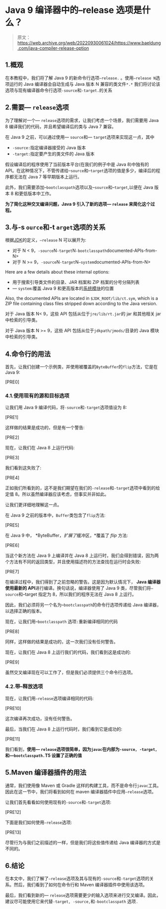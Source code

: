 # Java 9 编译器中的–release 选项是什么？

> 原文：<https://web.archive.org/web/20220930061024/https://www.baeldung.com/java-compiler-release-option>

## 1.概观

在本教程中，我们将了解 Java 9 的新命令行选项`–release.` 。使用`–release N`选项运行的 Java 编译器会自动生成与 Java 版本 N 兼容的类文件`*.*` 我们将讨论该选项与现有编译器命令行选项`-source`和`-target.`的关系

## 2.需要— `release`选项

为了理解对一个— `release`选项的需求，让我们考虑一个场景，我们需要用 Java 8 编译我们的代码，并且希望编译后的类与 Java 7 兼容。

在 Java 9 之前，可以通过使用— `source`和— `target`选项来实现这一点，其中

*   `-source:`指定编译器接受的 Java 版本
*   `-target:`指定要产生的类文件的 Java 版本

假设编译后的程序使用了当前版本平台(在我们的例子中是 Java 8)中独有的 API。在这种情况下，不管传递给–`source`和–`target`选项的值是多少，编译后的程序都无法在 Java 7 等早期版本上运行。

此外，我们需要添加–`bootclasspath`选项以及–`source`和–`target`,以便在 Java 版本 8 和更低版本中工作。

**为了简化这种交叉编译问题，Java 9 引入了新的选项— `release` 来简化这个过程。**

## 3.与-s `ource`和-t `arget`选项的关系

根据[JDK](https://web.archive.org/web/20220525124803/https://openjdk.java.net/jeps/247)的定义，`–release` N 可以展开为:

*   对于 N < 9，`-source`N`-target`N`-bootclasspath`documented-APIs-from-N>
*   对于 N >= 9，`-source`N`-target`N`–system`documented-APIs-from-N>

Here are a few details about these internal options:

*   用于搜索引导类文件的目录、JAR 档案和 ZIP 档案的分号分隔列表
*   — `system`:覆盖 Java 9 和更高版本的[系统模块](/web/20220525124803/https://www.baeldung.com/java-9-modularity)的位置

Also, the documented APIs are located in `$JDK_ROOT/lib/ct.sym`, which is a ZIP file containing class files stripped down according to the Java version.

对于 Java 版本 N< 9，这些 API 包括从位于`jre/lib/rt.jar`的 jar 和其他相关 jar 中检索的引导类。

对于 Java 版本 N >= 9，这些 API 包括从位于`jdkpath/jmods/`目录的 Java 模块中检索的引导类。

## 4.命令行的用法

首先，让我们创建一个示例类，并使用被覆盖的`ByteBuffer`的`flip`方法，它是在 Java 9:

[PRE0]

### 4.1.使用现有的源和目标选项

让我们用 Java 9 编译代码，将`-source`和`-target`选项值设为 8:

[PRE1]

这样做的结果是成功的，但是有一个警告:

[PRE2]

现在，让我们在 Java 8 上运行代码:

[PRE3]

我们看到这失败了:

[PRE4]

正如我们所看到的，这不是我们期望在我们的`-release`和`-target`选项中看到的给定值 8。所以虽然编译器应该考虑，但事实并非如此。

让我们更详细地理解这一点。

在 Java 9 之前的版本中，`Buffer`类包含了`flip`方法:

[PRE5]

在 Java 9 中， *ByteBuffer，*扩展了*缓冲区，*覆盖了 *flip* 方法:

[PRE6]

当这个新方法在 Java 9 上编译并在 Java 8 上运行时，我们会得到错误，因为两个方法有不同的返回类型，并且使用描述符的方法查找在运行时会失败:

[PRE7]

在编译过程中，我们得到了之前忽略的警告。这是因为默认情况下， **Java 编译器使用最新的 API**进行编译。换句话说，编译器使用了 Java 9 类，尽管我们将`–source`和–target 指定为 8，所以我们的程序无法在 Java 8 上运行。

因此，我们必须将另一个名为–`bootclasspath`的命令行选项传递给 Java 编译器，以选择正确的版本。

现在，让我们用–`bootclasspath` 选项`:`重新编译相同的代码

[PRE8]

同样，这样做的结果是成功的，这一次我们没有任何警告。

现在，让我们在 Java 8 上运行我们的代码，我们看到这是成功的:

[PRE9]

虽然交叉编译现在可以工作了，但是我们必须提供三个命令行选项。

### 4.2.带–释放选项

现在，让我们用`–release`选项编译相同的代码:

[PRE10]

这次编译再次成功，没有任何警告。

最后，当我们在 Java 8 上运行代码时，我们看到它是成功的:

[PRE11]

我们看到，**使用— `release`选项很简单，因为`javac`在内部为`-source, -target,`和—`bootclasspath.`T5 设置了正确的值**

## 5.Maven 编译器插件的用法

通常，我们使用像 Maven 或 Gradle 这样的构建工具，而不是命令行`javac`工具。因此在这一节中，我们将看到如何在 maven 编译器插件中应用`–release`选项。

让我们首先看看如何使用现有的`-source`和`-target`选项:

[PRE12]

下面是我们如何使用`–release`选项:

[PRE13]

尽管行为与我们之前描述的一样，但是我们将这些值传递给 Java 编译器的方式是不同的。

## 6.结论

在本文中，我们了解了`–release`选项及其与现有的`-source`和`-target`选项的关系。然后，我们看到了如何在命令行和 Maven 编译器插件中使用该选项。

最后，我们看到新的— `release`选项需要更少的输入选项来进行交叉编译。因此，建议尽可能使用它来代替`-target, -source,`和`-bootclasspath` 选项`.`